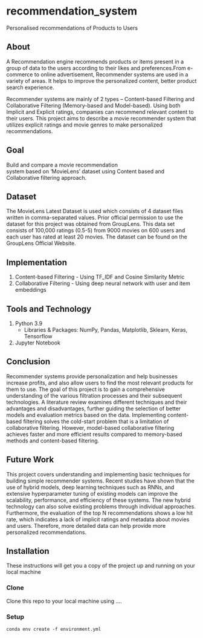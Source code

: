 # recommendation_system
Personalised recommendations of Products to Users

## About
A Recommendation engine recommends products or items present in a group of data to the users according to their likes and preferences.From e-commerce to online advertisement, Recommender systems are used in a variety of areas. It helps to improve the personalized content, better product search experience.

Recommender systems are mainly of 2 types – Content-based Filtering and Collaborative Filtering (Memory-based and Model-based). Using both Implicit and Explicit ratings, companies can recommend relevant content to their users. This project aims to describe a movie recommender system that utilizes explicit ratings and movie genres to make personalized recommendations.

## Goal
Build and compare a movie recommendation system based on ‘MovieLens’ dataset using Content based and Collaborative filtering approach.

## Dataset
The MovieLens Latest Dataset is used which consists of 4 dataset files written in comma-separated values. Prior official permission to use the dataset for this project was obtained from GroupLens. This data set consists of 100,000 ratings (0.5-5) from 9000 movies on 600 users and each user has rated at least 20 movies. The dataset can be found on the GroupLens Official Website.

## Implementation
1. Content-based Filtering - Using TF_IDF and Cosine Similarity Metric
2. Collaborative Filtering - Using deep neural network with user and item embeddings

## Tools and Technology
1. Python 3.9
    - Libraries & Packages: NumPy, Pandas, Matplotlib, Sklearn, Keras, Tensorflow
2. Jupyter Notebook

## Conclusion
Recommender systems provide personalization and help businesses increase profits, and also allow users to find the most relevant products for them to use. The goal of this project is to gain a comprehensive understanding of the various filtration processes and their subsequent technologies. A literature review examines different techniques and their advantages and disadvantages, further guiding the selection of better models and evaluation metrics based on the data. Implementing content-based filtering solves the cold-start problem that is a limitation of collaborative filtering. However, model-based collaborative filtering achieves faster and more efficient results compared to memory-based methods and content-based filtering.

## Future Work
This project covers understanding and implementing basic techniques for building simple recommender systems. Recent studies have shown that the use of hybrid models, deep learning techniques such as RNNs, and extensive hyperparameter tuning of existing models can improve the scalability, performance, and efficiency of these systems. The new hybrid technology can also solve existing problems through individual approaches. Furthermore, the evaluation of the top N recommendations shows a low hit rate, which indicates a lack of implicit ratings and metadata about movies and users. Therefore, more detailed data can help provide more personalized recommendations.

## Installation
These instructions will get you a copy of the project up and running on your local machine
### Clone
Clone this repo to your local machine using ....
### Setup
```
conda env create -f environment.yml
```
 
